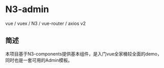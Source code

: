 # N3-admin
vue / vuex / N3 / vue-router / axios v2

简述
---

本项目基于N3-components提供基本组件，是入门vue全家桶较全面的demo，同时也是一套可用的Admin模板。
